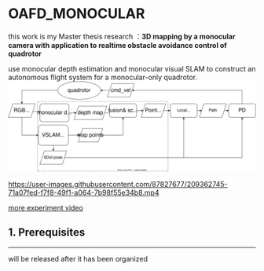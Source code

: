 # OAFD_MONOCULAR
this work is my Master thesis research ：**3D mapping by a monocular camera with application to realtime obstacle avoidance control of quadrotor**

use monocular depth estimation and monocular visual SLAM to construct an autonomous flight system for a monocular-only quadrotor.
![](./data/my%20systeam%20en.drawio.svg)

https://user-images.githubusercontent.com/87827677/209362745-71a07fed-f7f8-49f1-a064-7b98f55e34b8.mp4

[more experiment video](https://youtube.com/playlist?list=PLQYTjwXEt_RxlJJVSr9-HWyi-2qyCrkhP)

## 1. Prerequisites
---
 will be released after it has been organized

